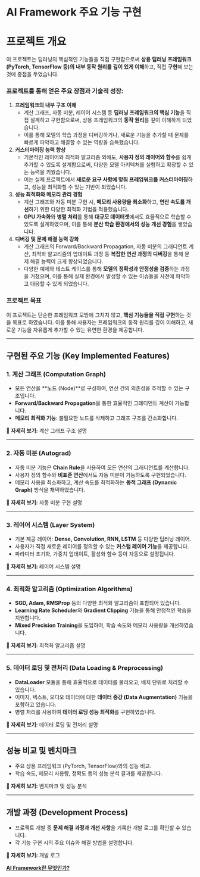 # AI Framework 주요 기능 구현

# **프로젝트 개요**

이 프로젝트는 딥러닝의 핵심적인 기능들을 직접 구현함으로써 **상용 딥러닝 프레임워크(PyTorch, TensorFlow 등)의 내부 동작 원리를 깊이 있게 이해**하고, 직접 **구현**해 보는 것에 중점을 두었습니다.

### **프로젝트를 통해 얻은 주요 장점과 기술적 성장:**

1. **프레임워크의 내부 구조 이해**
    - 계산 그래프, 자동 미분, 레이어 시스템 등 **딥러닝 프레임워크의 핵심 기능**을 직접 설계하고 구현함으로써, 상용 프레임워크의 **동작 원리**를 깊이 이해하게 되었습니다.
    - 이를 통해 모델의 학습 과정을 디버깅하거나, 새로운 기능을 추가할 때 문제를 빠르게 파악하고 해결할 수 있는 역량을 습득했습니다.
2. **커스터마이징 능력 향상**
    - 기본적인 레이어와 최적화 알고리즘 외에도, **사용자 정의 레이어와 함수**를 쉽게 추가할 수 있도록 설계함으로써, 다양한 모델 아키텍처를 실험하고 확장할 수 있는 능력을 키웠습니다.
    - 이는 실제 프로젝트에서 **새로운 요구 사항에 맞춰 프레임워크를 커스터마이징**하고, 성능을 최적화할 수 있는 기반이 되었습니다.
3. **성능 최적화와 메모리 관리 경험**
    - 계산 그래프와 자동 미분 구현 시, **메모리 사용량을 최소화**하고, **연산 속도를 개선**하기 위한 다양한 최적화 기법을 적용했습니다.
    - **GPU 가속화**와 **병렬 처리**를 통해 **대규모 데이터셋**에서도 효율적으로 학습할 수 있도록 설계하였으며, 이를 통해 **분산 학습 환경에서의 성능 개선 경험**을 쌓았습니다.
4. **디버깅 및 문제 해결 능력 강화**
    - 계산 그래프의 Forward/Backward Propagation, 자동 미분의 그래디언트 계산, 최적화 알고리즘의 업데이트 과정 등 **복잡한 연산 과정의 디버깅**을 통해 문제 해결 능력이 크게 향상되었습니다.
    - 다양한 예제와 테스트 케이스를 통해 **모델의 정확성과 안정성을 검증**하는 과정을 거쳤으며, 이를 통해 실제 환경에서 발생할 수 있는 이슈들을 사전에 파악하고 대응할 수 있게 되었습니다.

### **프로젝트 목표**

이 프로젝트는 단순한 프레임워크 모방에 그치지 않고, **핵심 기능들을 직접 구현**하는 것을 목표로 하였습니다. 이를 통해 사용자는 프레임워크의 동작 원리를 깊이 이해하고, 새로운 기능을 자유롭게 추가할 수 있는 유연한 환경을 제공합니다.

---

## **구현된 주요 기능 (Key Implemented Features)**

### 1. **계산 그래프 (Computation Graph)**

- 모든 연산을 **노드 (Node)**로 구성하여, 연산 간의 의존성을 추적할 수 있는 구조입니다.
- **Forward/Backward Propagation**을 통한 효율적인 그래디언트 계산이 가능합니다.
- **메모리 최적화 기능**: 불필요한 노드를 삭제하고 그래프 구조를 간소화합니다.

**🔗 자세히 보기:** 계산 그래프 구조 설명

---

### 2. **자동 미분 (Autograd)**

- 자동 미분 기능은 **Chain Rule**을 사용하여 모든 연산의 그래디언트를 계산합니다.
- 사용자 정의 함수와 **비표준 연산**에서도 자동 미분이 가능하도록 구현되었습니다.
- 메모리 사용을 최소화하고, 계산 속도를 최적화하는 **동적 그래프 (Dynamic Graph)** 방식을 채택하였습니다.

**🔗 자세히 보기:** 자동 미분 구현 설명

---

### 3. **레이어 시스템 (Layer System)**

- 기본 제공 레이어: **Dense, Convolution, RNN, LSTM** 등 다양한 딥러닝 레이어.
- 사용자가 직접 새로운 레이어를 정의할 수 있는 **커스텀 레이어 기능**을 제공합니다.
- 파라미터 초기화, 가중치 업데이트, 활성화 함수 등이 자동으로 설정됩니다.

**🔗 자세히 보기:** 레이어 시스템 설명

---

### 4. **최적화 알고리즘 (Optimization Algorithms)**

- **SGD, Adam, RMSProp** 등의 다양한 최적화 알고리즘이 포함되어 있습니다.
- **Learning Rate Scheduler**와 **Gradient Clipping** 기능을 통해 안정적인 학습을 지원합니다.
- **Mixed Precision Training**을 도입하여, 학습 속도와 메모리 사용량을 개선하였습니다.

**🔗 자세히 보기:** 최적화 알고리즘 설명

---

### 5. **데이터 로딩 및 전처리 (Data Loading & Preprocessing)**

- **DataLoader** 모듈을 통해 효율적으로 데이터를 불러오고, 배치 단위로 처리할 수 있습니다.
- 이미지, 텍스트, 오디오 데이터에 대한 **데이터 증강 (Data Augmentation)** 기능을 포함하고 있습니다.
- 병렬 처리를 사용하여 **데이터 로딩 성능 최적화**를 구현하였습니다.

**🔗 자세히 보기:** 데이터 로딩 및 전처리 설명

---

## **성능 비교 및 벤치마크**

- 주요 상용 프레임워크 (PyTorch, TensorFlow)와의 성능 비교.
- 학습 속도, 메모리 사용량, 정확도 등의 성능 분석 결과를 제공합니다.

**🔗 자세히 보기:** 벤치마크 및 성능 분석

---

## **개발 과정 (Development Process)**

- 프로젝트 개발 중 **문제 해결 과정과 개선 사항**을 기록한 개발 로그를 확인할 수 있습니다.
- 각 기능 구현 시의 주요 이슈와 해결 방법을 설명합니다.

**🔗 자세히 보기:** 개발 로그

[**AI Framework란 무엇인가?**](AI%20Framework%E1%84%85%E1%85%A1%E1%86%AB%20%E1%84%86%E1%85%AE%E1%84%8B%E1%85%A5%E1%86%BA%E1%84%8B%E1%85%B5%E1%86%AB%E1%84%80%E1%85%A1%20138e8eae962980efac4deccf28b0ff3a.md)
